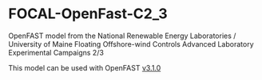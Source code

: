 # FOCAL-OpenFast-C2_3
OpenFAST model from the National Renewable Energy Laboratories / University of Maine Floating Offshore-wind Controls Advanced Laboratory Experimental Campaigns 2/3

This model can be used with OpenFAST [v3.1.0](https://github.com/OpenFAST/openfast/releases)
